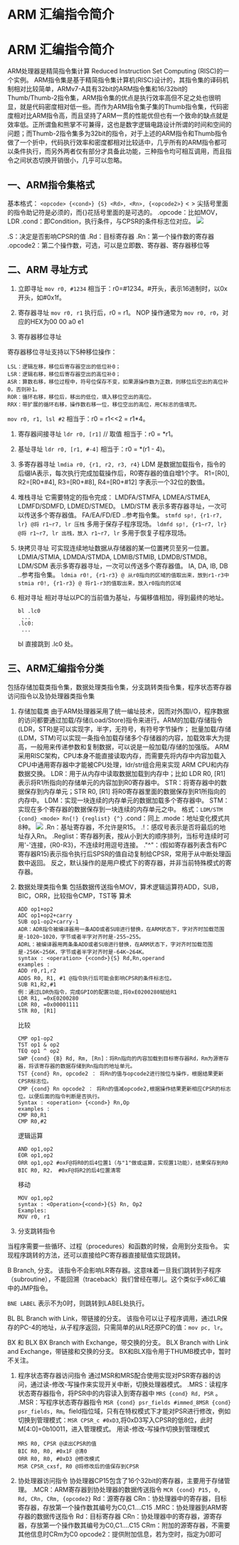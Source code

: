 # ARM 汇编指令简介

# ARM 汇编指令简介

ARM处理器是精简指令集计算 Reduced Instruction Set Computing (RISC)的一个实例。
ARM指令集是基于精简指令集计算机(RISC)设计的，其指令集的译码机制相对比较简单，ARMv7-A具有32bit的ARM指令集和16/32bit的Thumb/Thumb-2指令集，ARM指令集的优点是执行效率高但不足之处也很明显，就是代码密度相对低一些。而作为ARM指令集子集的Thumb指令集，代码密度相对比ARM指令高，而且坚持了ARM一贯的性能优但也有一个致命的缺点就是效率低。正所谓鱼和熊掌不可兼得，这也是数字逻辑电路设计所谓的时间和空间的问题；而Thumb-2指令集多为32bit的指令，对于上述的ARM指令和Thumb指令做了一个折中，代码执行效率和密度都相对比较适中，几乎所有的ARM指令都可以条件执行，而另外两者仅有部分才具备此功能，三种指令均可相互调用，而且指令之间状态切换开销很小，几乎可以忽略。

## 一、ARM指令集格式

基本格式： `<opcode> {<cond>} {S} <Rd>, <Rn>, {<opcode2>}`
< > 尖括号里面的指令助记符是必须的，而{}花括号里面的是可选的。
.opcode：比如MOV，LDR
.cond：即Condition，执行条件，与CPSR的条件标志位对应。
![](armcondition.png)

.S：决定是否影响CPSR的值
.Rd：目标寄存器
.Rn：第一个操作数的寄存器
.opcode2：第二个操作数，可选，可以是立即数、寄存器、寄存器移位等

## 二、ARM 寻址方式

1.  立即寻址
    `mov r0, #1234`
    相当于：r0=#1234。#开头，表示16进制时，以0x开头，如#0x1f。

2.  寄存器寻址
    `mov r0, r1`
    执行后，r0 = r1。
    NOP 操作通常为 `mov r0, r0`，对应的HEX为00 00 a0 e1

3.  寄存器移位寻址

寄存器移位寻址支持以下5种移位操作：

```
LSL：逻辑左移，移位后寄存器空出的低位补0；  
LSR：逻辑右移，移位后寄存器空出的高位补0；  
ASR：算数右移，移位过程中，符号位保存不变，如果源操作数为正数，则移位后空出的高位补0，否则补1。  
ROR：循环右移，移位后，移出的低位，填入移位空出的高位。  
RRX：带扩展的循环右移，操作数右移一位，移位空出的高位，用C标志的值填充。 
```

`mov r0, r1, lsl #2`
相当于：r0 = r1<<2 = r1*4。

1.  寄存器间接寻址
    `ldr r0, [r1]` // 取值
    相当于：r0 = *r1。

2.  基址寻址
    `ldr r0, [r1, #-4]`
    相当于：r0 = *(r1 - 4)。

3.  多寄存器寻址
    `lmdia r0, {r1, r2, r3, r4}`
    LDM 是数据加载指令，指令的后缀IA表示，每次执行完成加载操作后，R0寄存器的值自增1个字。
    R1=[R0], R2=[R0+#4], R3=[R0+#8], R4=[R0+#12]
    字表示一个32位的数值。

4.  堆栈寻址
    它需要特定的指令完成：
    LMDFA/STMFA, LDMEA/STMEA, LDMFD/SDMFD, LDMED/STMED。
    LMD/STM 表示多寄存器寻址，一次可以传送多个寄存器值。
    FA/EA/FD/ED ..参考指令集。
    `stmfd sp!, {r1-r7, lr} @将 r1~r7, lr 压栈` 多用于保存子程序现场。
    `ldmfd sp!, {r1~r7, lr} @将 r1~r7, lr 出栈，放入 r1~r7, lr` 多用于恢复子程序现场。

5.  块拷贝寻址
    可实现连续地址数据从存储器的某一位置拷贝至另一位置。
    LDMIA/STMIA, LDMDA/STMDA, LDMIB/STMIB, LDMDB/STMDB。
    LDM/SDM 表示多寄存器寻址，一次可以传送多个寄存器值。
    IA, DA, IB, DB ..参考指令集。
    `ldmia r0!, {r1-r3} @ 从r0指向的区域的值取出来，放到r1-r3中`
    `stmia r0!, {r1-r3} @ 将r1-r3的值取出来，放入r0指向的区域`

6.  相对寻址 相对寻址以PC的当前值为基址，与偏移值相加，得到最终的地址。

    ```
    bl .lc0
     ...
    .lc0:
     ... 
    ```

    bl 直接跳到 .lc0 处。

## 三、ARM汇编指令分类

包括存储加载类指令集，数据处理类指令集，分支跳转类指令集，程序状态寄存器访问指令以及协处理器类指令集

1.  存储加载类
    由于ARM处理器采用了统一编址技术，因而对外围I/O，程序数据的访问都要通过加载/存储(Load/Store)指令来进行。ARM的加载/存储指令(LDR，STR)是可以实现字，半字，无符号，有符号字节操作；
    批量加载/存储(LDM，STM)可以实现一条指令加载存储多个存储器的内容，加载效率大为提高，一般用来传递参数和复制数据，可以说是一般加载/存储的加强版。
    ARM采用RISC架构，CPU本身不能直接读取内存，而需要先将内存中内容加载入CPU中通用寄存器中才能被CPU处理，ldr/str组合用来实现 ARM CPU和内存数据交换。
    LDR：用于从内存中读取数据加载到内存中；比如 LDR R0, [R1] 表示将R1所指向的存储单元的内容加到R0寄存器中。
    STR：将寄存器中的数据保存到内存单元；STR R0, [R1] 将R0寄存器里面的数据保存到R1所指向的内存中。
    LDM：实现一块连续的内存单元的数据加载多个寄存器中。
    STM：实现在多个寄存器的数据保存到一块连续的内存单元之中。
    格式：`LDM/STM {cond} <mode> Rn{!} {reglist} {^}`
    .cond：同上
    .mode：地址变化模式共8种。
    ![](armldmstm.png)
    .Rn：基址寄存器，不允许是R15。
    .!：感叹号表示是否将最后的地址存入Rn。
    .Reglist：寄存器列表，按从小到大的顺序排列，当标号连续时可用'-'连接，{R0-R3}，不连续时用逗号连接。
    ."^"：(假如寄存器列表含有PC寄存器R15)表示指令执行后SPSR的值自动复制给CPSR，常用于从中断处理函数中返回。
    反之，默认操作的是用户模式下的寄存器，并非当前特殊模式的寄存器。

2.  数据处理类指令集
    包括数据传送指令MOV，算术逻辑运算符ADD，SUB，BIC，ORR，比较指令CMP，TST等
    算术

    ```
    ADD op1+op2
    ADC op1+op2+carry
    SUB op1-op2+carry-1
    ADR：ADR指令被编译器用一条ADD或者SUB进行替换，在ARM状态下，字对齐时加载范围是-1020~1020，字节或者半字对齐时是-255~255。
    ADRL：被编译器用两条条ADD或者SUB进行替换，在ARM状态下，字对齐时加载范围是-256K~256K，字节或者半字对齐时是-64K~264K。
    syntax : <operation> {<cond>}{S} Rd,Rn,operand
    examples :
    ADD r0,r1,r2
    ADDS R0, R1, #1 @指令执行后可能会影响CPSR的条件标志位。
    SUB R1,R2,#1
    例：通过LDR伪指令，完成GPIO的配置功能,将0xE0200280赋给R1
    LDR R1, =0xE0200280
    LDR R0, =0x00001111
    STR R0, [R1] 
    ```

    比较

    ```
    CMP op1-op2
    TST op1 & op2
    TEQ op1 ^ op2
    SWP {cond} {B} Rd, Rm, [Rn]：将Rn指向的内容加载到目标寄存器Rd，Rm为源寄存器，将该寄存器的数据存储到Rn指向的地址单元。
    TST {cond} Rn, opcode2 ： 将Rn的值与opcode2进行按位与操作，根据结果更新CPSR标志位。
    CMP {cond} Rn opcode2 ： 将Rn的值减opcode2,根据操作结果更新相应CPSR的标志位。以便后面的指令判断是否执行。
    Syntax : <operation> {<cond>} Rn,Op
    examples :
    CMP R0,R1
    CMP R0,#2 
    ```

    逻辑运算

    ```
    AND op1,op2
    EOR op1,op2
    ORR op1,op2 #oxF@将R0的后4位置1（与"1"做或运算，实现置1功能），结果保存到R0
    BIC R0, R2， #0xF@将R2的后4位置清零 
    ```

    移动

    ```
    MOV op1,op2
    syntax : <Operation>{<cond>}{S} Rn, Op2
    Examples:
    MOV r0, r1 
    ```

3.  分支跳转指令

当程序需要一些循环、过程（procedures）和函数的时候，会用到分支指令。
实现程序跳转的方法，还可以直接给PC寄存器直接赋值实现跳转。

B
Branch, 分支。
该指令不会影响LR寄存器。这意味着一旦我们跳转到子程序（subroutine），不能回溯（traceback）我们曾经在哪儿。这个类似于x86汇编中的JMP指令。

`BNE LABEL`
表示不为0时，则跳转到LABEL处执行。

BL
BL Branch with Link，带链接的分支。
该指令可以让子程序调用，通过LR保存的PC-4的地址，从子程序返回，只需简单的从LR还原PC的值：`mov pc, lr`。

BX 和 BLX
BX Branch with Exchange，带交换的分支。
BLX Branch with Link and Exchange，带链接和交换的分支。
BX和BLX指令用于THUMB模式中，暂时不关注。

1.  程序状态寄存器访问指令
    通过MSR和MRS配合使用实现对PSR寄存器的访问，通过读-修改-写操作来实现开关中断，切换处理器模式。
    .MRS：读程序状态寄存器指令，将PSR中的内容读入到寄存器中 `MRS {cond} Rd, PSR` 。
    .MSR：写程序状态寄存器指令 `MSR {cond} psr_fields #immed_8MSR {cond} psr_fields, Rm`。field指位域，只有在特权模式下才能对PSR进行修改，例如切换到管理模式：`MSR CPSR_c #0xD3`,将0xD3写入CPSR的低8位，此时M[4:0]=0b10011，进入管理模式。
    用读-修改-写操作切换到管理模式

    ```
    MRS R0, CPSR @读出CPSR的值
    BIC R0, R0, #0x1F @清0
    ORR R0, R0, #0xD3 @修改模式
    MSR CPSR_cxsf, R0 @将修改后的值保存到CPSR 
    ```

2.  协处理器访问指令
    协处理器CP15包含了16个32bit的寄存器，主要用于存储管理。
    .MCR：ARM寄存器到协处理器的数据传送指令 `MCR {cond} P15, 0, Rd, CRn, CRm, {opcode2}`
    Rd：源寄存器
    CRn：协处理器中的寄存器，目标寄存器，存放第一个操作数其编号为C0,C1....C15
    .MRC：协处理器到ARM寄存器的数据传送指令
    Rd：目标寄存器
    CRn：协处理器中的寄存器，源寄存器，存放第一个操作数其编号为C0,C1....C15
    CRm：附加的源寄存器，不需要其他信息时CRm为C0
    opcode2：提供附加信息，若为空时，指定为0即可